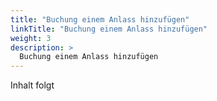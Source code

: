 ```yaml
---
title: "Buchung einem Anlass hinzufügen"
linkTitle: "Buchung einem Anlass hinzufügen"
weight: 3
description: >
  Buchung einem Anlass hinzufügen
---
```

<!-- Weg und Schaltflächen erklären -->

Inhalt folgt

